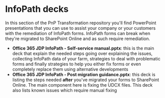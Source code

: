 # InfoPath decks #
In this section of the PnP Transformation repository you'll find PowerPoint presentations that you can use to assist your company or your customers with the remediation of InfoPath forms. InfoPath forms can break when they're migrated to SharePoint Online and as such require remediation.

- **Office 365 JDP InfoPath - Self-service manual.pptx**: this is the main deck that explain the needed steps going over explaining the issues, collecting InfoPath data of your farm, strategies to deal with problematic forms and finally strategies to help you either fix forms or even completely replace them using alternative developments
- **Office 365 JDP InfoPath - Post migration guidance.pptx**: this deck is listing the steps needed **after** you've migrated your forms to SharePoint Online. The main component here is fixing the UDCX files. This deck also lists known issues which require manual fixing

